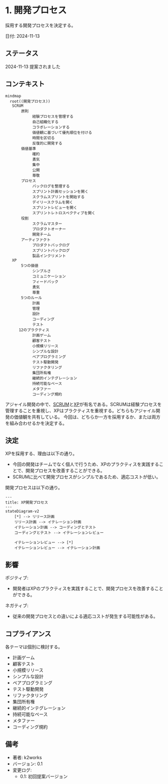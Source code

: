 # 1. 開発プロセス

採用する開発プロセスを決定する。

日付: 2024-11-13

## ステータス

2024-11-13 提案されました

## コンテキスト

```mermaid
mindmap
  root((開発プロセス))
   SCRUM
       原則
            経験プロセスを管理する
            自己組織化する
            コラボレーションする
            価値観に基づいて優先順位を付ける
            時間を区切る
            反復的に開発する
       価値基準
            確約
            勇気
            集中
            公開
            尊敬
       プロセス
            バックログを整理する
            スプリント計画セッションを開く
            スクラムスプリントを開始する
            デイリースクラムを開く
            スプリントレビューを開く
            スプリントレトロスペクティブを開く
       役割
            スクラムマスター
            プロダクトオーナー
            開発チーム
       アーティファクト
            プロダクトバックログ
            スプリントバックログ
            製品インクリメント
   XP
       5つの価値
            シンプルさ
            コミュニケーション
            フィードバック
            勇気
            尊重
       5つのルール
            計画
            管理
            設計
            コーディング
            テスト
      12のプラクティス
            計画ゲーム
            顧客テスト
            小規模リリース
            シンプルな設計
            ペアプログラミング
            テスト駆動開発
            リファクタリング
            集団所有権
            継続的インテグレーション
            持続可能なペース
            メタファー
            コーディング規約

```
アジャイル開発の中で、[SCRUM](https://ja.wikipedia.org/wiki/%E3%82%B9%E3%82%AF%E3%83%A9%E3%83%A0_(%E3%82%BD%E3%83%95%E3%83%88%E3%82%A6%E3%82%A7%E3%82%A2%E9%96%8B%E7%99%BA))と[XP](https://ja.wikipedia.org/wiki/%E3%82%A8%E3%82%AF%E3%82%B9%E3%83%88%E3%83%AA%E3%83%BC%E3%83%A0%E3%83%BB%E3%83%97%E3%83%AD%E3%82%B0%E3%83%A9%E3%83%9F%E3%83%B3%E3%82%B0)が有名である。SCRUMは経験プロセスを管理することを重視し、XPはプラクティスを重視する。どちらもアジャイル開発の価値観を共有している。
今回は、どちらか一方を採用するか、または両方を組み合わせるかを決定する。

## 決定

XPを採用する、理由は以下の通り。

- 今回の開発はチームでなく個人で行うため、XPのプラクティスを実践することで、開発プロセスを改善することができる。
- SCRUMに比べて開発プロセスがシンプルであるため、適応コストが低い。

開発プロセスは以下の通り。

```mermaid
---
title: XP開発プロセス
---
stateDiagram-v2
    [*] --> リリース計画
    リリース計画 --> イテレーション計画
    イテレーション計画 --> コーディングとテスト
    コーディングとテスト --> イテレーションレビュー

    イテレーションレビュー --> [*]
    イテレーションレビュー --> イテレーション計画
```

## 影響

ポジティブ:
  - 開発者はXPのプラクティスを実践することで、開発プロセスを改善することができる。
   
ネガティブ:
  - 従来の開発プロセスとの違いによる適応コストが発生する可能性がある。

## コプライアンス

各テーマは個別に検討する。

- 計画ゲーム
- 顧客テスト
- 小規模リリース
- シンプルな設計
- ペアプログラミング
- テスト駆動開発
- リファクタリング
- 集団所有権
- 継続的インテグレーション
- 持続可能なペース
- メタファー
- コーディング規約

## 備考

- 著者: k2works
- バージョン: 0.1
- 変更ログ:
  - 0.1: 初回提案バージョン
